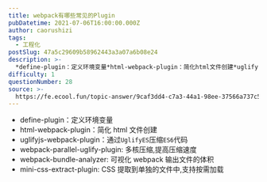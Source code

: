 ```yaml
---
title: webpack有哪些常见的Plugin
pubDatetime: 2021-07-06T16:00:00.000Z
author: caorushizi
tags:
  - 工程化
postSlug: 47a5c29609b58962443a3a07a6b08e24
description: >-
  *define-plugin：定义环境变量*html-webpack-plugin：简化html文件创建*uglifyjs-webpack-plugin：通过`UglifyES`压缩`ES6`代码*w
difficulty: 1
questionNumber: 28
source: >-
  https://fe.ecool.fun/topic-answer/9caf3dd4-c7a3-44a1-98ee-37566a737c58?orderBy=updateTime&order=desc&tagId=28
---
```


- define-plugin：定义环境变量
- html-webpack-plugin：简化 html 文件创建
- uglifyjs-webpack-plugin：通过`UglifyES`压缩`ES6`代码
- webpack-parallel-uglify-plugin: 多核压缩,提高压缩速度
- webpack-bundle-analyzer: 可视化 webpack 输出文件的体积
- mini-css-extract-plugin: CSS 提取到单独的文件中,支持按需加载
